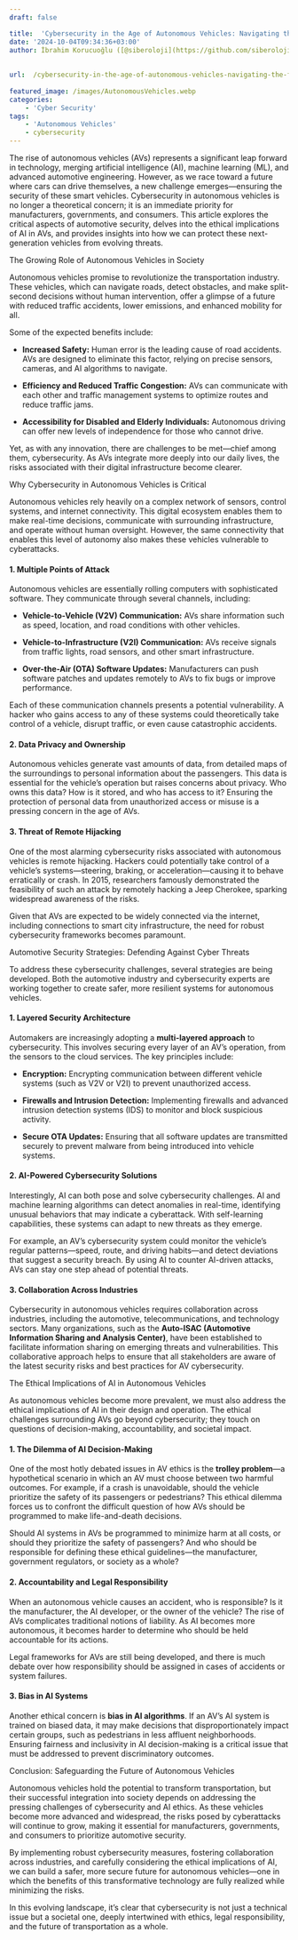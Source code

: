 ```yaml
---
draft: false

title:  'Cybersecurity in the Age of Autonomous Vehicles: Navigating the Future of Automotive Security and AI Ethics'
date: '2024-10-04T09:34:36+03:00'
author: İbrahim Korucuoğlu ([@siberoloji](https://github.com/siberoloji))
 
 
url:  /cybersecurity-in-the-age-of-autonomous-vehicles-navigating-the-future-of-automotive-security-and-ai-ethics/
 
featured_image: /images/AutonomousVehicles.webp
categories:
    - 'Cyber Security'
tags:
    - 'Autonomous Vehicles'
    - cybersecurity
---
```



The rise of autonomous vehicles (AVs) represents a significant leap forward in technology, merging artificial intelligence (AI), machine learning (ML), and advanced automotive engineering. However, as we race toward a future where cars can drive themselves, a new challenge emerges—ensuring the security of these smart vehicles. Cybersecurity in autonomous vehicles is no longer a theoretical concern; it is an immediate priority for manufacturers, governments, and consumers. This article explores the critical aspects of automotive security, delves into the ethical implications of AI in AVs, and provides insights into how we can protect these next-generation vehicles from evolving threats.



The Growing Role of Autonomous Vehicles in Society



Autonomous vehicles promise to revolutionize the transportation industry. These vehicles, which can navigate roads, detect obstacles, and make split-second decisions without human intervention, offer a glimpse of a future with reduced traffic accidents, lower emissions, and enhanced mobility for all.



Some of the expected benefits include:


* **Increased Safety:** Human error is the leading cause of road accidents. AVs are designed to eliminate this factor, relying on precise sensors, cameras, and AI algorithms to navigate.

* **Efficiency and Reduced Traffic Congestion:** AVs can communicate with each other and traffic management systems to optimize routes and reduce traffic jams.

* **Accessibility for Disabled and Elderly Individuals:** Autonomous driving can offer new levels of independence for those who cannot drive.




Yet, as with any innovation, there are challenges to be met—chief among them, cybersecurity. As AVs integrate more deeply into our daily lives, the risks associated with their digital infrastructure become clearer.



Why Cybersecurity in Autonomous Vehicles is Critical



Autonomous vehicles rely heavily on a complex network of sensors, control systems, and internet connectivity. This digital ecosystem enables them to make real-time decisions, communicate with surrounding infrastructure, and operate without human oversight. However, the same connectivity that enables this level of autonomy also makes these vehicles vulnerable to cyberattacks.


#### 1. **Multiple Points of Attack**



Autonomous vehicles are essentially rolling computers with sophisticated software. They communicate through several channels, including:


* **Vehicle-to-Vehicle (V2V) Communication:** AVs share information such as speed, location, and road conditions with other vehicles.

* **Vehicle-to-Infrastructure (V2I) Communication:** AVs receive signals from traffic lights, road sensors, and other smart infrastructure.

* **Over-the-Air (OTA) Software Updates:** Manufacturers can push software patches and updates remotely to AVs to fix bugs or improve performance.




Each of these communication channels presents a potential vulnerability. A hacker who gains access to any of these systems could theoretically take control of a vehicle, disrupt traffic, or even cause catastrophic accidents.


#### 2. **Data Privacy and Ownership**



Autonomous vehicles generate vast amounts of data, from detailed maps of the surroundings to personal information about the passengers. This data is essential for the vehicle’s operation but raises concerns about privacy. Who owns this data? How is it stored, and who has access to it? Ensuring the protection of personal data from unauthorized access or misuse is a pressing concern in the age of AVs.


#### 3. **Threat of Remote Hijacking**



One of the most alarming cybersecurity risks associated with autonomous vehicles is remote hijacking. Hackers could potentially take control of a vehicle’s systems—steering, braking, or acceleration—causing it to behave erratically or crash. In 2015, researchers famously demonstrated the feasibility of such an attack by remotely hacking a Jeep Cherokee, sparking widespread awareness of the risks.



Given that AVs are expected to be widely connected via the internet, including connections to smart city infrastructure, the need for robust cybersecurity frameworks becomes paramount.



Automotive Security Strategies: Defending Against Cyber Threats



To address these cybersecurity challenges, several strategies are being developed. Both the automotive industry and cybersecurity experts are working together to create safer, more resilient systems for autonomous vehicles.


#### 1. **Layered Security Architecture**



Automakers are increasingly adopting a **multi-layered approach** to cybersecurity. This involves securing every layer of an AV’s operation, from the sensors to the cloud services. The key principles include:


* **Encryption:** Encrypting communication between different vehicle systems (such as V2V or V2I) to prevent unauthorized access.

* **Firewalls and Intrusion Detection:** Implementing firewalls and advanced intrusion detection systems (IDS) to monitor and block suspicious activity.

* **Secure OTA Updates:** Ensuring that all software updates are transmitted securely to prevent malware from being introduced into vehicle systems.



#### 2. **AI-Powered Cybersecurity Solutions**



Interestingly, AI can both pose and solve cybersecurity challenges. AI and machine learning algorithms can detect anomalies in real-time, identifying unusual behaviors that may indicate a cyberattack. With self-learning capabilities, these systems can adapt to new threats as they emerge.



For example, an AV’s cybersecurity system could monitor the vehicle’s regular patterns—speed, route, and driving habits—and detect deviations that suggest a security breach. By using AI to counter AI-driven attacks, AVs can stay one step ahead of potential threats.


#### 3. **Collaboration Across Industries**



Cybersecurity in autonomous vehicles requires collaboration across industries, including the automotive, telecommunications, and technology sectors. Many organizations, such as the **Auto-ISAC (Automotive Information Sharing and Analysis Center)**, have been established to facilitate information sharing on emerging threats and vulnerabilities. This collaborative approach helps to ensure that all stakeholders are aware of the latest security risks and best practices for AV cybersecurity.



The Ethical Implications of AI in Autonomous Vehicles



As autonomous vehicles become more prevalent, we must also address the ethical implications of AI in their design and operation. The ethical challenges surrounding AVs go beyond cybersecurity; they touch on questions of decision-making, accountability, and societal impact.


#### 1. **The Dilemma of AI Decision-Making**



One of the most hotly debated issues in AV ethics is the **trolley problem**—a hypothetical scenario in which an AV must choose between two harmful outcomes. For example, if a crash is unavoidable, should the vehicle prioritize the safety of its passengers or pedestrians? This ethical dilemma forces us to confront the difficult question of how AVs should be programmed to make life-and-death decisions.



Should AI systems in AVs be programmed to minimize harm at all costs, or should they prioritize the safety of passengers? And who should be responsible for defining these ethical guidelines—the manufacturer, government regulators, or society as a whole?


#### 2. **Accountability and Legal Responsibility**



When an autonomous vehicle causes an accident, who is responsible? Is it the manufacturer, the AI developer, or the owner of the vehicle? The rise of AVs complicates traditional notions of liability. As AI becomes more autonomous, it becomes harder to determine who should be held accountable for its actions.



Legal frameworks for AVs are still being developed, and there is much debate over how responsibility should be assigned in cases of accidents or system failures.


#### 3. **Bias in AI Systems**



Another ethical concern is **bias in AI algorithms**. If an AV’s AI system is trained on biased data, it may make decisions that disproportionately impact certain groups, such as pedestrians in less affluent neighborhoods. Ensuring fairness and inclusivity in AI decision-making is a critical issue that must be addressed to prevent discriminatory outcomes.



Conclusion: Safeguarding the Future of Autonomous Vehicles



Autonomous vehicles hold the potential to transform transportation, but their successful integration into society depends on addressing the pressing challenges of cybersecurity and AI ethics. As these vehicles become more advanced and widespread, the risks posed by cyberattacks will continue to grow, making it essential for manufacturers, governments, and consumers to prioritize automotive security.



By implementing robust cybersecurity measures, fostering collaboration across industries, and carefully considering the ethical implications of AI, we can build a safer, more secure future for autonomous vehicles—one in which the benefits of this transformative technology are fully realized while minimizing the risks.



In this evolving landscape, it’s clear that cybersecurity is not just a technical issue but a societal one, deeply intertwined with ethics, legal responsibility, and the future of transportation as a whole.
